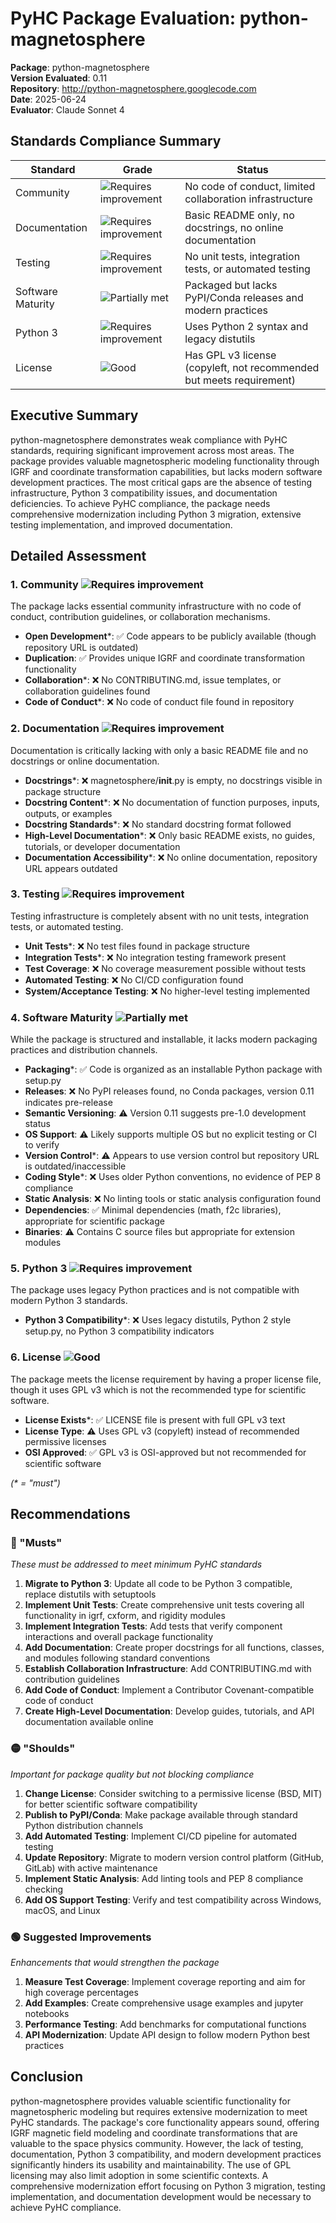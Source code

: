 # PyHC Package Evaluation: python-magnetosphere

**Package**: python-magnetosphere  
**Version Evaluated**: 0.11  
**Repository**: http://python-magnetosphere.googlecode.com  
**Date**: 2025-06-24  
**Evaluator**: Claude Sonnet 4  

## Standards Compliance Summary

| Standard | Grade | Status |
|----------|-------|--------|
| Community | ![Requires improvement](https://img.shields.io/badge/Requires%20improvement-red.svg) | No code of conduct, limited collaboration infrastructure |
| Documentation | ![Requires improvement](https://img.shields.io/badge/Requires%20improvement-red.svg) | Basic README only, no docstrings, no online documentation |
| Testing | ![Requires improvement](https://img.shields.io/badge/Requires%20improvement-red.svg) | No unit tests, integration tests, or automated testing |
| Software Maturity | ![Partially met](https://img.shields.io/badge/Partially%20met-orange.svg) | Packaged but lacks PyPI/Conda releases and modern practices |
| Python 3 | ![Requires improvement](https://img.shields.io/badge/Requires%20improvement-red.svg) | Uses Python 2 syntax and legacy distutils |
| License | ![Good](https://img.shields.io/badge/Good-brightgreen.svg) | Has GPL v3 license (copyleft, not recommended but meets requirement) |

## Executive Summary

python-magnetosphere demonstrates weak compliance with PyHC standards, requiring significant improvement across most areas. The package provides valuable magnetospheric modeling functionality through IGRF and coordinate transformation capabilities, but lacks modern software development practices. The most critical gaps are the absence of testing infrastructure, Python 3 compatibility issues, and documentation deficiencies. To achieve PyHC compliance, the package needs comprehensive modernization including Python 3 migration, extensive testing implementation, and improved documentation.

## Detailed Assessment

### 1. Community ![Requires improvement](https://img.shields.io/badge/Requires%20improvement-red.svg)

The package lacks essential community infrastructure with no code of conduct, contribution guidelines, or collaboration mechanisms.

- **Open Development**\*: ✅ Code appears to be publicly available (though repository URL is outdated)
- **Duplication**: ✅ Provides unique IGRF and coordinate transformation functionality
- **Collaboration**\*: ❌ No CONTRIBUTING.md, issue templates, or collaboration guidelines found
- **Code of Conduct**\*: ❌ No code of conduct file found in repository

### 2. Documentation ![Requires improvement](https://img.shields.io/badge/Requires%20improvement-red.svg)

Documentation is critically lacking with only a basic README file and no docstrings or online documentation.

- **Docstrings**\*: ❌ magnetosphere/__init__.py is empty, no docstrings visible in package structure
- **Docstring Content**\*: ❌ No documentation of function purposes, inputs, outputs, or examples
- **Docstring Standards**\*: ❌ No standard docstring format followed
- **High-Level Documentation**\*: ❌ Only basic README exists, no guides, tutorials, or developer documentation
- **Documentation Accessibility**\*: ❌ No online documentation, repository URL appears outdated

### 3. Testing ![Requires improvement](https://img.shields.io/badge/Requires%20improvement-red.svg)

Testing infrastructure is completely absent with no unit tests, integration tests, or automated testing.

- **Unit Tests**\*: ❌ No test files found in package structure
- **Integration Tests**\*: ❌ No integration testing framework present
- **Test Coverage**: ❌ No coverage measurement possible without tests
- **Automated Testing**: ❌ No CI/CD configuration found
- **System/Acceptance Testing**: ❌ No higher-level testing implemented

### 4. Software Maturity ![Partially met](https://img.shields.io/badge/Partially%20met-orange.svg)

While the package is structured and installable, it lacks modern packaging practices and distribution channels.

- **Packaging**\*: ✅ Code is organized as an installable Python package with setup.py
- **Releases**: ❌ No PyPI releases found, no Conda packages, version 0.11 indicates pre-release
- **Semantic Versioning**: ⚠️ Version 0.11 suggests pre-1.0 development status
- **OS Support**: ⚠️ Likely supports multiple OS but no explicit testing or CI to verify
- **Version Control**\*: ⚠️ Appears to use version control but repository URL is outdated/inaccessible
- **Coding Style**\*: ❌ Uses older Python conventions, no evidence of PEP 8 compliance
- **Static Analysis**: ❌ No linting tools or static analysis configuration found
- **Dependencies**: ✅ Minimal dependencies (math, f2c libraries), appropriate for scientific package
- **Binaries**: ⚠️ Contains C source files but appropriate for extension modules

### 5. Python 3 ![Requires improvement](https://img.shields.io/badge/Requires%20improvement-red.svg)

The package uses legacy Python practices and is not compatible with modern Python 3 standards.

- **Python 3 Compatibility**\*: ❌ Uses legacy distutils, Python 2 style setup.py, no Python 3 compatibility indicators

### 6. License ![Good](https://img.shields.io/badge/Good-brightgreen.svg)

The package meets the license requirement by having a proper license file, though it uses GPL v3 which is not the recommended type for scientific software.

- **License Exists**\*: ✅ LICENSE file is present with full GPL v3 text
- **License Type**: ⚠️ Uses GPL v3 (copyleft) instead of recommended permissive licenses
- **OSI Approved**: ✅ GPL v3 is OSI-approved but not recommended for scientific software

*(\* = "must")*

## Recommendations

### 🔴 "Musts"
*These must be addressed to meet minimum PyHC standards*

1. **Migrate to Python 3**: Update all code to be Python 3 compatible, replace distutils with setuptools
2. **Implement Unit Tests**: Create comprehensive unit tests covering all functionality in igrf, cxform, and rigidity modules
3. **Implement Integration Tests**: Add tests that verify component interactions and overall package functionality
4. **Add Documentation**: Create proper docstrings for all functions, classes, and modules following standard conventions
5. **Establish Collaboration Infrastructure**: Add CONTRIBUTING.md with contribution guidelines
6. **Add Code of Conduct**: Implement a Contributor Covenant-compatible code of conduct
7. **Create High-Level Documentation**: Develop guides, tutorials, and API documentation available online

### 🟡 "Shoulds"
*Important for package quality but not blocking compliance*

1. **Change License**: Consider switching to a permissive license (BSD, MIT) for better scientific software compatibility
2. **Publish to PyPI/Conda**: Make package available through standard Python distribution channels
3. **Add Automated Testing**: Implement CI/CD pipeline for automated testing
4. **Update Repository**: Migrate to modern version control platform (GitHub, GitLab) with active maintenance
5. **Implement Static Analysis**: Add linting tools and PEP 8 compliance checking
6. **Add OS Support Testing**: Verify and test compatibility across Windows, macOS, and Linux

### 🟢 Suggested Improvements
*Enhancements that would strengthen the package*

1. **Measure Test Coverage**: Implement coverage reporting and aim for high coverage percentages
2. **Add Examples**: Create comprehensive usage examples and jupyter notebooks
3. **Performance Testing**: Add benchmarks for computational functions
4. **API Modernization**: Update API design to follow modern Python best practices

## Conclusion

python-magnetosphere provides valuable scientific functionality for magnetospheric modeling but requires extensive modernization to meet PyHC standards. The package's core functionality appears sound, offering IGRF magnetic field modeling and coordinate transformations that are valuable to the space physics community. However, the lack of testing, documentation, Python 3 compatibility, and modern development practices significantly hinders its usability and maintainability. The use of GPL licensing may also limit adoption in some scientific contexts. A comprehensive modernization effort focusing on Python 3 migration, testing implementation, and documentation development would be necessary to achieve PyHC compliance.
